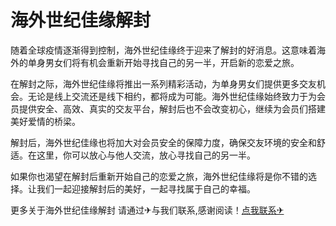 # 海外世纪佳缘解封

随着全球疫情逐渐得到控制，海外世纪佳缘终于迎来了解封的好消息。这意味着海外的单身男女们将有机会重新开始寻找自己的另一半，开启新的恋爱之旅。

在解封之际，海外世纪佳缘将推出一系列精彩活动，为单身男女们提供更多交友机会。无论是线上交流还是线下相约，都将成为可能。海外世纪佳缘始终致力于为会员提供安全、高效、真实的交友平台，解封后也不会改变初心，继续为会员们搭建美好爱情的桥梁。

解封后，海外世纪佳缘也将加大对会员安全的保障力度，确保交友环境的安全和舒适。在这里，你可以放心与他人交流，放心寻找自己的另一半。

如果你也渴望在解封后重新开始自己的恋爱之旅，海外世纪佳缘将是你不错的选择。让我们一起迎接解封后的美好，一起寻找属于自己的幸福。

更多关于海外世纪佳缘解封 请通过✈与我们联系,感谢阅读！[点我联系✈](https://www.G208.com)